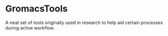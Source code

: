 # GromacsTools
A neat set of tools originally used in research to help aid certain processes during active workflow.
